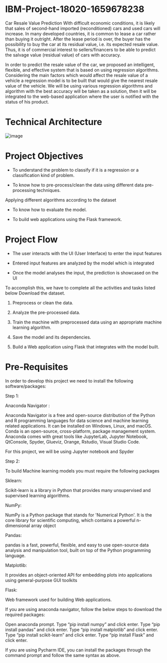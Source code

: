 # IBM-Project-18020-1659678238
Car Resale Value Prediction 
With difficult economic conditions, it is likely that sales of second-hand imported (reconditioned) cars and used cars will increase. In many developed countries, it is common to lease a car rather than buying it outright. After the lease period is over, the buyer has the possibility to buy the car at its residual value, i.e. its expected resale value. Thus, it is of commercial interest to sellers/financers to be able to predict the salvage value (residual value) of cars with accuracy.

In order to predict the resale value of the car, we proposed an intelligent, flexible, and effective system that is based on using regression algorithms. Considering the main factors which would affect the resale value of a vehicle a regression model is to be built that would give the nearest resale value of the vehicle. We will be using various regression algorithms and algorithm with the best accuracy will be taken as a solution, then it will be integrated to the web-based application where the user is notified with the status of his product.

# Technical Architecture 
![image](https://user-images.githubusercontent.com/90061220/197043245-a84a65b9-21a5-46e9-888f-46a378065649.png)


# Project Objectives
- To understand the problem to classify if it is a regression or a classification kind of problem.

- To know how to pre-process/clean the data using different data pre-processing techniques.

Applying different algorithms according to the dataset

- To know how to evaluate the model.

- To build web applications using the Flask framework.

# Project Flow 
- The user interacts with the UI (User Interface) to enter the input features

- Entered input features are analyzed by the model which is integrated

- Once the model analyses the input, the prediction is showcased on the UI

To accomplish this, we have to complete all the activities and tasks listed below Download the dataset.

1. Preprocess or clean the data.

2. Analyze the pre-processed data.

3. Train the machine with preprocessed data using an appropriate machine learning algorithm.

4. Save the model and its dependencies.

5. Build a Web application using Flask that integrates with the model built.

# Pre-Requisites 
In order to develop this project we need to install the following software/packages:

Step 1:

Anaconda Navigator :

Anaconda Navigator is a free and open-source distribution of the Python and R programming languages for data science and machine learning related applications. It can be installed on Windows, Linux, and macOS. Conda is an open-source, cross-platform, package management system. Anaconda comes with great tools like JupyterLab, Jupyter Notebook, QtConsole, Spyder, Glueviz, Orange, Rstudio, Visual Studio Code.

For this project, we will be using Jupyter notebook and Spyder

Step 2:

To build Machine learning models you must require the following packages

Sklearn:

Scikit-learn is a library in Python that provides many unsupervised and supervised learning algorithms.

NumPy:

NumPy is a Python package that stands for 'Numerical Python'. It is the core library for scientific computing, which contains a powerful n-dimensional array object

Pandas:

pandas is a fast, powerful, flexible, and easy to use open-source data analysis and manipulation tool, built on top of the Python programming language.

Matplotlib:

It provides an object-oriented API for embedding plots into applications using general-purpose GUI toolkits

Flask:

Web framework used for building Web applications.

If you are using anaconda navigator, follow the below steps to download the required packages:

Open anaconda prompt. Type “pip install numpy” and click enter. Type “pip install pandas” and click enter. Type “pip install matplotlib” and click enter. Type “pip install scikit-learn” and click enter. Type “pip install Flask” and click enter.

If you are using Pycharm IDE, you can install the packages through the command prompt and follow the same syntax as above.
